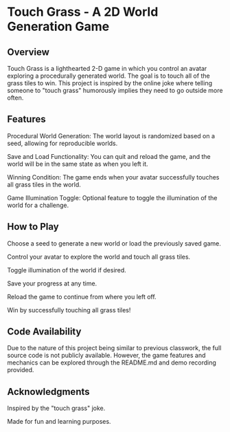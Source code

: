 # Touch Grass - A 2D World Generation Game
## Overview
Touch Grass is a lighthearted 2-D game in which you control an avatar exploring a procedurally generated world. The goal is to touch all of the grass tiles to win. This project is inspired by the online joke where telling someone to "touch grass" humorously implies they need to go outside more often.

## Features
Procedural World Generation: The world layout is randomized based on a seed, allowing for reproducible worlds.

Save and Load Functionality: You can quit and reload the game, and the world will be in the same state as when you left it.

Winning Condition: The game ends when your avatar successfully touches all grass tiles in the world.

Game Illumination Toggle: Optional feature to toggle the illumination of the world for a challenge.

## How to Play
Choose a seed to generate a new world or load the previously saved game.

Control your avatar to explore the world and touch all grass tiles.

Toggle illumination of the world if desired.

Save your progress at any time.

Reload the game to continue from where you left off.

Win by successfully touching all grass tiles!

## Code Availability
Due to the nature of this project being similar to previous classwork, the full source code is not publicly available. However, the game features and mechanics can be explored through the README.md and demo recording provided.

## Acknowledgments
Inspired by the "touch grass" joke.

Made for fun and learning purposes.
